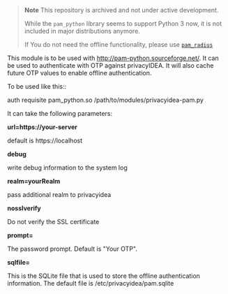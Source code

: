 > **Note**
> This repository is archived and not under active development.
>
> While the `pam_python` library seems to support Python 3 now, it is not 
> included in major distributions anymore.
>
> If You do not need the offline functionality, please use 
> [`pam_radius`](https://github.com/FreeRADIUS/pam_radius)


This module is to be used with http://pam-python.sourceforge.net/.
It can be used to authenticate with OTP against privacyIDEA. It will also 
cache future OTP values to enable offline authentication.

To be used like this::

   auth   requisite    pam_python.so /path/to/modules/privacyidea-pam.py

It can take the following parameters:

**url=https://your-server** 

   default is https://localhost
  
**debug**

   write debug information to the system log
   
**realm=yourRealm**

   pass additional realm to privacyidea
   
**nosslverify**

   Do not verify the SSL certificate
   
**prompt=<Prompt>**

   The password prompt. Default is "Your OTP".
   
**sqlfile=<file>**

   This is the SQLite file that is used to store the offline authentication 
   information.
   The default file is /etc/privacyidea/pam.sqlite

